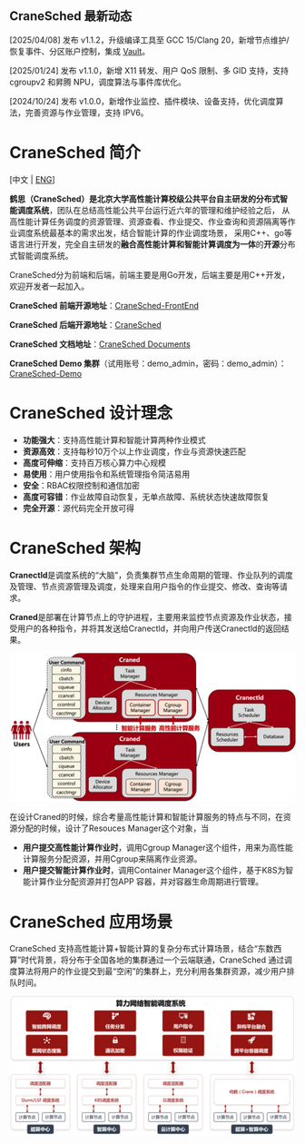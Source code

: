 ## CraneSched 最新动态

[2025/04/08] 发布 v1.1.2，升级编译工具至 GCC 15/Clang 20，新增节点维护/恢复事件、分区账户控制，集成 [Vault](https://developer.hashicorp.com/vault)。

[2025/01/24] 发布 v1.1.0，新增 X11 转发、用户 QoS 限制、多 GID 支持，支持 cgroupv2 和昇腾 NPU，调度算法与事件库优化。

[2024/10/24] 发布 v1.0.0，新增作业监控、插件模块、设备支持，优化调度算法，完善资源与作业管理，支持 IPV6。

# CraneSched 简介 #

[中文 | [ENG](./README_EN.md)]

**鹤思（CraneSched）**是北京大学高性能计算校级公共平台自主研发的**分布式智能调度系统**，团队在总结高性能公共平台运行近六年的管理和维护经验之后，
从高性能计算任务调度的资源管理、资源查看、作业提交、作业查询和资源隔离等作业调度系统最基本的需求出发，结合智能计算的作业调度场景，
采用C++、go等语言进行开发，完全自主研发的**融合高性能计算和智能计算调度为一体**的**开源**分布式智能调度系统。

CraneSched分为前端和后端，前端主要是用Go开发，后端主要是用C++开发，欢迎开发者一起加入。

**CraneSched 前端开源地址**：[CraneSched-FrontEnd](https://github.com/PKUHPC/CraneSched-FrontEnd)

**CraneSched 后端开源地址**：[CraneSched](https://github.com/PKUHPC/CraneSched )

**CraneSched 文档地址**：[CraneSched Documents](https://pkuhpc.github.io/CraneSched/)

**CraneSched Demo 集群**（试用账号：demo_admin，密码：demo_admin）：[CraneSched-Demo](https://hpc.pku.edu.cn/demo/cranesched)

# CraneSched  设计理念 #

- **功能强大**：支持高性能计算和智能计算两种作业模式
- **资源高效**：支持每秒10万个以上作业调度，作业与资源快速匹配
- **高度可伸缩**：支持百万核心算力中心规模
- **易使用**：用户使用指令和系统管理指令简洁易用
- **安全**：RBAC权限控制和通信加密
- **高度可容错**：作业故障自动恢复，无单点故障、系统状态快速故障恢复
- **完全开源**：源代码完全开放可得

# CraneSched  架构 #

**Cranectld**是调度系统的“大脑”，负责集群节点生命周期的管理、作业队列的调度及管理、节点资源管理及调度，处理来自用户指令的作业提交、修改、查询等请求。

**Craned**是部署在计算节点上的守护进程，主要用来监控节点资源及作业状态，接受用户的各种指令，并将其发送给Cranectld，并向用户传送Cranectld的返回结果。

![Architecture](./docs/images/Architecture.png)

在设计Craned的时候，综合考量高性能计算和智能计算服务的特点与不同，在资源分配的时候，设计了Resouces Manager这个对象，当

- **用户提交高性能计算作业时**，调用Cgroup Manager这个组件，用来为高性能计算服务分配资源，并用Cgroup来隔离作业资源。
- **用户提交智能计算作业时**，调用Container Manager这个组件，基于K8S为智能计算作业分配资源并打包APP 容器，并对容器生命周期进行管理。

# CraneSched  应用场景 #

CraneSched 支持高性能计算+智能计算的复杂分布式计算场景，结合“东数西算”时代背景，将分布于全国各地的集群通过一个云端联通，CraneSched
通过调度算法将用户的作业提交到最“空闲”的集群上，充分利用各集群资源，减少用户排队时间。

![Scenario](./docs/images/Scenario.png)
